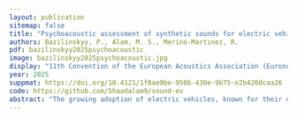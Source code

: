 ```yaml
---
layout: publication
sitemap: false
title: "Psychoacoustic assessment of synthetic sounds for electric vehicles in a virtual reality experiment"
authors: Bazilinskyy, P., Alam, M. S., Merino-Martınez, R.
pdf: bazilinskyy2025psychoacoustic
image: bazilinskyy2025psychoacoustic.jpg
display: "11th Convention of the European Acoustics Association (Euronoise). Malaga, Spain"
year: 2025
suppmat: https://doi.org/10.4121/1f8ae9be-950b-430e-9b75-e2b420dcaa26
code: https://github.com/Shaadalam9/sound-ev
abstract: "The growing adoption of electric vehicles, known for their quieter operation compared to internal combustion engine vehicles, raises concerns about their detectability, particularly for vulnerable road users. To address this, regulations mandate the inclusion of exterior sound signals for electric vehicles, specifying minimum sound pressure levels at low speeds. These synthetic exterior sounds are often used in noisy urban environments, creating the challenge of enhancing detectability without introducing excessive noise annoyance. This study investigates the design of synthetic exterior sound signals that balance high noticeability with low annoyance. An audiovisual experiment with 14 participants was conducted using 15 virtual reality scenarios featuring a passing car. The scenarios included various sound signals, such as pure, intermittent, and complex tones at different frequencies. Two baseline cases, a diesel engine and only tyre noise, were also tested. Participants rated sounds for annoyance, noticeability, and informativeness using 11-point ICBEN scales. The findings highlight how psychoacoustic sound quality metrics predict annoyance ratings better than conventional sound metrics, providing insight into optimising sound design for electric vehicles. By improving pedestrian safety while minimising noise pollution, this research supports the development of effective and user-friendly exterior sound standards for electric vehicles."
---
```

